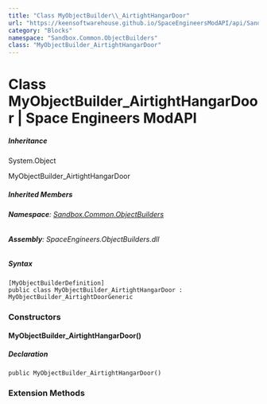 ```yaml
---
title: "Class MyObjectBuilder\\_AirtightHangarDoor"
url: "https://keensoftwarehouse.github.io/SpaceEngineersModAPI/api/Sandbox.Common.ObjectBuilders.MyObjectBuilder_AirtightHangarDoor.html"
category: "Blocks"
namespace: "Sandbox.Common.ObjectBuilders"
class: "MyObjectBuilder_AirtightHangarDoor"
---
```


# Class MyObjectBuilder\_AirtightHangarDoor | Space Engineers ModAPI

##### Inheritance

System.Object

MyObjectBuilder\_AirtightHangarDoor

##### Inherited Members

###### **Namespace**: [Sandbox.Common.ObjectBuilders](https://keensoftwarehouse.github.io/SpaceEngineersModAPI/api/Sandbox.Common.ObjectBuilders.html)

###### **Assembly**: SpaceEngineers.ObjectBuilders.dll

##### Syntax

```
[MyObjectBuilderDefinition]
public class MyObjectBuilder_AirtightHangarDoor : MyObjectBuilder_AirtightDoorGeneric
```

### [](#constructors)Constructors

#### [](#Sandbox_Common_ObjectBuilders_MyObjectBuilder_AirtightHangarDoor__ctor)MyObjectBuilder\_AirtightHangarDoor()

##### Declaration

```
public MyObjectBuilder_AirtightHangarDoor()
```

### [](#extensionmethods)Extension Methods